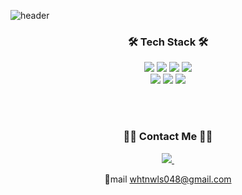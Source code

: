 ![header](https://capsule-render.vercel.app/api?type=waving&color=auto&height=300&section=header&text=SujinJo&fontSize=90)

<h3 align="center">🛠 Tech Stack 🛠</h3>

<div align="center"> 
  <img src="https://img.shields.io/badge/html5-E34F26?style=for-the-badge&logo=html5&logoColor=white"> 
  <img src="https://img.shields.io/badge/css-1572B6?style=for-the-badge&logo=css3&logoColor=white"> 
  <img src="https://img.shields.io/badge/javascript-F7DF1E?style=for-the-badge&logo=javascript&logoColor=black"> 
  <img src="https://img.shields.io/badge/jquery-0769AD?style=for-the-badge&logo=jquery&logoColor=white">
  <br>
  
  <img src="https://img.shields.io/badge/vue.js-4FC08D?style=for-the-badge&logo=vue.js&logoColor=white"> 
  <img src="https://img.shields.io/badge/vuetify-1867C0?style=for-the-badge&logo=vuetify&logoColor=white"> 
  <img src="https://img.shields.io/badge/github-181717?style=for-the-badge&logo=github&logoColor=white">
</div>

<br><br>

<h3 align="center">👩🏻 Contact Me 👩🏻</h3>

<div align="center"> 
<a href="https://github.com/sujin43"><img src="https://img.shields.io/badge/github-181717?style=for-the-badge&logo=github&logoColor=white">&nbsp;<a href="https://github.com/sujin43"></a>
<p>📧mail&nbsp;<a href="mailto:﻿"whtnwls048@gmail.com">whtnwls048@gmail.com</a></p>
</div>
